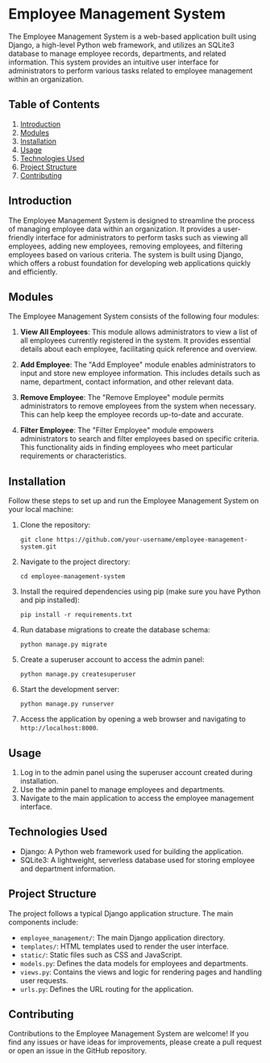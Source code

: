 # Employee Management System 

The Employee Management System is a web-based application built using Django, a high-level Python web framework, and utilizes an SQLite3 database to manage employee records, departments, and related information. This system provides an intuitive user interface for administrators to perform various tasks related to employee management within an organization.

## Table of Contents

1. [Introduction](#introduction)
2. [Modules](#modules)
3. [Installation](#installation)
4. [Usage](#usage)
5. [Technologies Used](#technologies-used)
6. [Project Structure](#project-structure)
7. [Contributing](#contributing)


## Introduction

The Employee Management System is designed to streamline the process of managing employee data within an organization. It provides a user-friendly interface for administrators to perform tasks such as viewing all employees, adding new employees, removing employees, and filtering employees based on various criteria. The system is built using Django, which offers a robust foundation for developing web applications quickly and efficiently.

## Modules

The Employee Management System consists of the following four modules:

1. **View All Employees**: This module allows administrators to view a list of all employees currently registered in the system. It provides essential details about each employee, facilitating quick reference and overview.

2. **Add Employee**: The "Add Employee" module enables administrators to input and store new employee information. This includes details such as name, department, contact information, and other relevant data.

3. **Remove Employee**: The "Remove Employee" module permits administrators to remove employees from the system when necessary. This can help keep the employee records up-to-date and accurate.

4. **Filter Employee**: The "Filter Employee" module empowers administrators to search and filter employees based on specific criteria. This functionality aids in finding employees who meet particular requirements or characteristics.

## Installation

Follow these steps to set up and run the Employee Management System on your local machine:

1. Clone the repository:
   ```
   git clone https://github.com/your-username/employee-management-system.git
   ```

2. Navigate to the project directory:
   ```
   cd employee-management-system
   ```

3. Install the required dependencies using pip (make sure you have Python and pip installed):
   ```
   pip install -r requirements.txt
   ```

4. Run database migrations to create the database schema:
   ```
   python manage.py migrate
   ```

5. Create a superuser account to access the admin panel:
   ```
   python manage.py createsuperuser
   ```

6. Start the development server:
   ```
   python manage.py runserver
   ```

7. Access the application by opening a web browser and navigating to `http://localhost:8000`.

## Usage

1. Log in to the admin panel using the superuser account created during installation.
2. Use the admin panel to manage employees and departments.
3. Navigate to the main application to access the employee management interface.

## Technologies Used

- Django: A Python web framework used for building the application.
- SQLite3: A lightweight, serverless database used for storing employee and department information.

## Project Structure

The project follows a typical Django application structure. The main components include:

- `employee_management/`: The main Django application directory.
- `templates/`: HTML templates used to render the user interface.
- `static/`: Static files such as CSS and JavaScript.
- `models.py`: Defines the data models for employees and departments.
- `views.py`: Contains the views and logic for rendering pages and handling user requests.
- `urls.py`: Defines the URL routing for the application.

## Contributing

Contributions to the Employee Management System are welcome! If you find any issues or have ideas for improvements, please create a pull request or open an issue in the GitHub repository.





